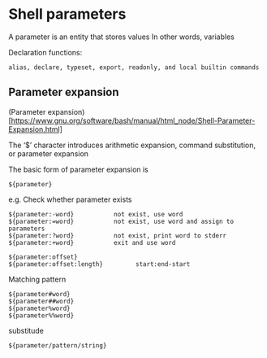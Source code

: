 # Shell parameters
A parameter is an entity that stores values
In other words, variables

Declaration functions:
```
alias, declare, typeset, export, readonly, and local builtin commands
```


## Parameter expansion
(Parameter expansion)[https://www.gnu.org/software/bash/manual/html_node/Shell-Parameter-Expansion.html]

The ‘$’ character introduces arithmetic expansion, command substitution, or parameter expansion

The basic form of parameter expansion is 
```
${parameter}
```
e.g.
Check whether parameter exists
```
${parameter:-word}           not exist, use word
${parameter:=word}           not exist, use word and assign to parameters
${parameter:?word}           not exist, print word to stderr
${parameter:+word}           exit and use word
```

```
${parameter:offset}
${parameter:offset:length}         start:end-start   
```

Matching pattern
```
${parameter#word}
${parameter##word}
${parameter%word}
${parameter%%word}
```
substitude
```
${parameter/pattern/string}
```


